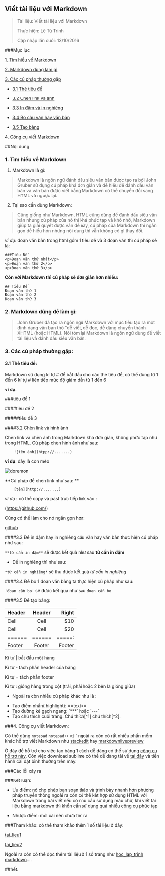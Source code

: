 ## Viết tài liệu với Markdown

>Tài liệu: Viết tài liệu với Markdown
>
>Thực hiện: Lê Tú Trinh
>
>Cập nhập lần cuối: 13/10/2016

###Mục lục

 [1. Tìm hiểu về Markdown](#Markdown)

[2. Markdown dùng làm gì](#congdung)

[3. Các cú pháp thường gặp](#cuphap)

- [3.1 Thẻ tiêu đề](#tieude)

- [3.2 Chèn link và ảnh](#link)

- [3.3 In đậm và in nghiêng](#indam)

- [3.4 Bo câu văn hay văn bản](#bo)

- [3.5 Tạo bảng](#bang)

[4. Công cụ viết Markdown](#congcu)

##Nội dung

<a name="Markdown"></a>
### 1. Tìm hiểu về Markdown

 1. Markdown là gì: 
 
> Markdown là ngôn ngữ đánh dấu siêu văn bản được tạo ra bởi John Gruber sử dụng cú pháp khá đơn giản và dễ hiểu để đánh dấu văn bản và văn bản được viết bằng Markdown có thể chuyển đổi sang HTML và ngược lại.

 2. Tại sao cần dùng Markdown:
 
> Cũng giống như Markdown, HTML cũng dùng để đánh dấu siêu văn bản nhưng cú pháp của nó thì khá phức tạp và khó nhớ, Markdown giúp ta giải quyết được vấn đề này, cú pháp của Markdown thì ngắn gọn dễ hiểu hơn nhưng nội dung thì vẫn không có gì thay đổi.

*ví dụ*: đoạn văn bản trong html gồm 1 tiêu đề và 3 đoạn văn thì cú pháp sẽ là:
```
###Tiêu Đề
<p>Đoạn văn thứ nhất</p>
<p>Đoạn văn thứ 2</p>
<p>Đoạn văn thứ 3</p>
```

**Còn với Markdown thì cú pháp sẽ đơn giản hơn nhiều:**
```
## Tiêu Đề
Đoạn văn thứ 1
Đoạn văn thứ 2
Đoạn văn thứ 3
```
<a name="congdung"></a>
### 2. Markdown dùng để làm gì: 

>John Gruber đã tạo ra ngôn ngữ Markdown với mục tiêu tạo ra một định dạng văn bản thô "dễ viết, dễ đọc, dễ dàng chuyển thành XHTML (hoặc HTML). Nói tóm lại Markdown là ngôn ngữ dùng để viết tài liệu và đánh dấu siêu văn bản.

<a name="cuphap"></a>
### 3. Các cú pháp thường gặp:

<a name="tieude"></a>
#### 3.1 Thẻ tiêu đề: 

Markdown sử dụng kí tự # để bắt đầu cho các thẻ tiêu để, có thể dùng từ 1 đến 6 kí tự # liên tiếp mức độ giảm dần từ 1 đến 6

**ví dụ**:	

###tiêu đề 1

####tiêu đề 2

#####tiêu đề 3

<a name="link"></a>
####3.2 Chèn link và hình ảnh

Chèn link và chèn ảnh trong Markdown khá đơn giản, không phức tạp như trong HTML. Cú pháp chèn hình ảnh như sau:

		![tên ảnh](htpp://.......)

**ví dụ**:	 đây là con mèo

![doremon](http://khohinhnen.com/wp-content/uploads/2015/01/hinh-anh-doremon-17.jpg)

**Cú pháp để chèn link như sau: ** 

		[tên](http://.......)

*ví dụ* : có thể copy và past trực tiếp link vào :

(https://github.com/)

Cũng có thể làm cho nó ngắn gọn hơn:

[github](https://github.com/)

<a name="indam"></a>
####3.3 Để in đậm hay in nghiêng câu văn hay văn bản thực hiện cú pháp như sau:

`**từ cần in đậm**`  sẽ được kết quả như sau **từ cần in đậm**

 - Để in nghiêng thì như sau:

`*từ cần in nghiêng*`  sẽ thu được kết quả *từ cần in nghiêng*

<a name="bo"></a>
####3.4 Để bo 1 đoạn văn bảng ta thực hiện cú pháp như sau:

`'đoạn cần bo'`    sẽ được kết quả như sau    `đoạn cần bo`

 <a name="bang"></a>
####3.5 Để tạo bảng:

| Header | Header | Right  |
|:-------|:------:|-------:|
|  Cell  |  Cell  |   $10  |
|  Cell  |  Cell  |   $20  |
| ====== | ====== | =====: |
| Footer | Footer | Footer |


Kí tự | bắt đầu một hàng

Kí tự - tách phần header của bảng

Kí tự = tách phần footer

Kí tự : gióng hàng trong cột (trái, phải hoặc 2 bên là gióng giữa)

- Ngoài ra còn nhiều cú pháp khác như là :
<ul>
<li>Tạo điểm nhấn( highlight):    ==text==</li>
<li> Tạo đường kẻ gạch ngang:    `***` hoặc `---`</li>
<li>Tạo chú thích cuối trang: Chú thích[^1] chú thích[^2].  
</ul>

<a name="congcu"></a>
###4. Công cụ viết Markdown:

Có thể dùng `notepad` `notepad++` `vi` ` ngoài ra còn có rất nhiều phần mềm khác hỗ trợ viết Markdown như [stackedit](https://stackedit.io/editor) hay [markdownlivepreview](http://markdownlivepreview.com/)  

Ở đây để hỗ trợ cho việc tạo bảng 1 cách dễ dàng có thể sử dụng [ công cụ hỗ trợ này](http://www.tablesgenerator.com/markdown_tables). Còn việc download sublime có thể dễ dàng tải về [tại đây](https://www.sublimetext.com/3) và tiến hành cài đặt bình thường trên máy.

###Các lỗi xảy ra

###Kết luận:

 - Ưu điểm: nó cho phép bạn soạn thảo và trình bày nhanh hơn phương pháp truyền thống ngoài ra còn có thể kết hợp sử dụng HTML với Markdown trong bài viết nếu có nhu cầu sử dụng màu chữ, khi viết tài liệu bằng markdown thì khồn cần sử dụng quá nhiều công cụ phức tạp

 - Nhược điểm: mới xài nên chưa tìm ra

###Tham khảo: có thể tham khảo thêm 1 số tài liệu ở đây:

[tai_lieu1](https://github.com/hocchudong/git-github-for-sysadmin)

[tai_lieu2](https://help.ghost.org/hc/en-us/articles/224410728-Markdown-Guide)

Ngoài ra còn có thể đọc thêm tài liệu ở 1 số trang như [hoc_lap_trinh](http://www.hoclaptrinh.org/bai-viet/Markdown-La-Gi) [markdown](https://vi.wikipedia.org/wiki/Markdown)....

##hết.

